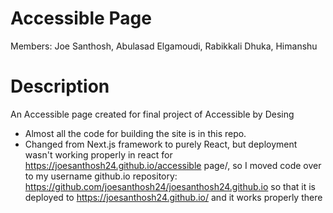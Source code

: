 # Accessible Page

Members: Joe Santhosh, Abulasad Elgamoudi, Rabikkali Dhuka, Himanshu

# Description
An Accessible page created for final project of Accessible by Desing

- Almost all the code for building the site is in this repo.
- Changed from Next.js framework to purely React, but deployment wasn't working properly in react for https://joesanthosh24.github.io/accessible page/, so I moved code over to my username github.io repository: https://github.com/joesanthosh24/joesanthosh24.github.io so that it is deployed to https://joesanthosh24.github.io/ and it works properly there
